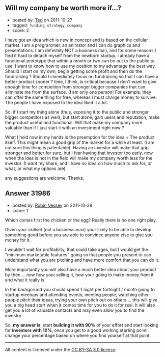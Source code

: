 ## Will my company be worth more if...?

- posted by: [Ted](https://stackexchange.com/users/-1/14069-ted) on 2011-10-27
- tagged: `funding`, `strategy`, `company`
- score: 2

I have got an idea which is new in concept and is based on the cellular market. I am a programmer, an animator and I can do graphics and presentations. I am definitely NOT a business man, and for some reasons I find it hard to detach myself from the newborn startup. I already have a functional prototype that within a month or two can be out to the public to use. I want to know how to use my position to my advantage the best way. Should I start on my own, begin getting some profit and then do the fundraising ? Should I immediately focus on fundraising so that I can have a better product sooner ? time, I think, is critical because I don't want to give enough time for compeition from stronger bigger companies that can eliminate me from the surface. (I am only one person) For example, they can offer the same thing for free, whereas I must charge money to survive. The people I have exposed to the idea liked it a lot.

So, if I start my thing alone (thus, exposing it to the public and stronger bigger competitors as well), but start alone, gain users and reputation, make the product useful and functional. Will that make my company more valuable than if I just start it with an investment right now ? 

What I hold now in my hands is the preemption for the idea + The product itself. This might mean a good grip of the market for a while at least. (I am not sure this thing is patentable).
Having an investor will make that grip stronger and better for sure, but I fear having that investor too early, now when the idea is not in the field will make my company worth less for the investor. (I want my share, and I have no idea on how much to ask for, or what, or what my options are)

any suggestions are welcome.
Thanks.



## Answer 31986

- posted by: [Robin Vessey](https://stackexchange.com/users/-1/984-robin-vessey) on 2011-10-28
- score: 1

Which comes first the chicken or the egg? Really there is no one right play. 

Given your skillset (not a business man) your likely to be able to develop something good before you are able to convince anyone else to give you money for it. 

I wouldn't wait for profitablity, that could take ages, but I would get the "minimum marketable features" going so that people you present to can understand what you are pitching and have more comfort that you can do it. 

More importantly you will also have a much better idea about your product by then ... now how your selling it, how your going to make money from it and what it really is. 

In the backgorund you should spend 1 night per fortnight / month going to startup meetups and attending events, meeting people, watching other people pitch their ideas, trying your own pitch out on others ... this will give you a big head start when it comes time for you to do it for real. It will also get you a lot of valuable contacts and may even allow you to find the investor.

So, **my answer is**, start **building it with 90%** of your effort and start looking for **investors with 10%**, once you get to a good working starting point change your percentage based on where you find yourself at that point.




---

All content is licensed under the [CC BY-SA 3.0 license](https://creativecommons.org/licenses/by-sa/3.0/).
